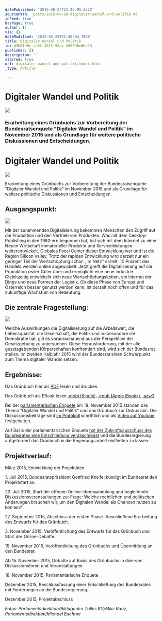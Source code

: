 ```yaml
---
datePublished: '2016-08-24T22:45:05.337Z'
sourcePath: _posts/2016-04-09-digitaler-wandel-und-politik.md
inFeed: true
hasPage: true
author: []
via: {}
dateModified: '2016-08-24T22:45:04.788Z'
title: Digitaler Wandel und Politik
id: d9b01e9e-cb52-4616-98ac-b59996e6bb23
publisher: {}
description: ''
starred: true
url: digitaler-wandel-und-politik/index.html
_type: Article

---
```

# Digitaler Wandel und Politik
![](https://the-grid-user-content.s3-us-west-2.amazonaws.com/66c1d04b-148f-481b-9028-e1d2d47c167a.jpg)

### Erarbeitung eines Grünbuchs zur Vorbereitung der Bundesratsenquete "Digitaler Wandel und Politik" im November 2015 und als Grundlage für weitere politische Diskussionen und Entscheidungen.

# Digitaler Wandel und Politik
![](https://s3-us-west-2.amazonaws.com/the-grid-img/p/01d6265f31ba7de0868d3a0d5568a57ae05bde4d.jpg)

Erarbeitung eines Grünbuchs zur Vorbereitung der Bundesratsenquete "Digitaler Wandel und Politik" im November 2015 und als Grundlage für weitere politische Diskussionen und Entscheidungen.

## Ausgangspunkt:
![](https://s3-us-west-2.amazonaws.com/the-grid-img/p/ba7754c016e21594f45f4caae439fe8aebf59f69.jpg)

Mit der zunehmenden Digitalisierung bekommen Menschen den Zugriff auf die Produktion und den Vertrieb von Produkten. Was mit dem Desktop‐Publishing in den 1980‐ern begonnen hat, hat sich mit dem Internet zu einer Neuen Wirtschaft immaterieller Produkte und Serviceleistungen weiterentwickelt. Globales Focal Center dieser Entwicklung war und ist die Region Silicon Valley. Trotz der rapiden Entwicklung wird derzeit nur ein geringer Teil der Wertschöpfung schon „im Netz" erzielt. 10 Prozent des Handels werden online abgewickelt. Jetzt greift die Digitalisierung auf die Produktion realer Güter über und ermöglicht eine neue Industrie. Gleichzeitig entwickeln sich neue Wertschöpfungsketten, ein Internet der Dinge und neue Formen der Logistik. Ob diese Phase von Europa und Österreich besser genutzt werden kann, ist derzeit noch offen und für das zukünftige Wachstum von Bedeutung.

## Die zentrale Fragestellung:
![](https://s3-us-west-2.amazonaws.com/the-grid-img/p/467118762201da8436e05811f38015d776b4d38a.jpg)

Welche Auswirkungen die Digitalisierung auf die Arbeitswelt, die Lebensqualität, die Gesellschaft, die Politik und insbesondere die Demokratie hat, gilt es vorausschauend aus der Perspektive der Gesetzgebung zu untersuchen. Diese Herausforderung, mit der alle gesetzgebenden Körperschaften konfrontiert sind, wird sich der Bundesrat stellen. Im zweiten Halbjahr 2015 wird der Bundesrat einen Schwerpunkt zum Thema digitaler Wandel setzen.

## Ergebnisse:

Das Grünbuch hier als [PDF][0] lesen und drucken.

Das Grünbuch als EBook lesen [.mobi (Kindle)][1], [.epub (Apple iBooks)][2], [.azw3][3].

Bei der [parlamentarischen Enquete][4] am 18\. November 2015 standen das Thema "Digitaler Wandel und Politik" und das Grünbuch zur Diskussion. Die Diskussionsbeiträge sind [im Protokoll][4] schriftlich und als [Video auf Youtube][5] festgehalten.

Auf Basis der parlamentarischen Enquete [hat der Zukunftsausschuss des Bundesrates eine Entschließung verabschiedet][6] und die Bundesregierung aufgefordert das Grünbuch in die Regierungsarbeit einfließen zu lassen.

## Projektverlauf:

März 2015, Entwicklung der Projektidee

1\. Juli 2015, Bundesratspräsident Gottfried Kneifel kündigt im Bundesrat den Projektstart an.

23\. Juli 2015, Start der offenen Online-Ideensammlung und begleitende Diskussionsveranstaltungen zur Frage: Welche rechtlichen und politischen Änderungen brauchen wir, um den Digitalen Wandel als Chancen nutzen zu können?

27\. September 2015, Abschluss der ersten Phase. Anschließend Erarbeitung des Entwurfs für das Grünbuch.

3\. November 2015, Veröffentlichung des Entwurfs für das Grünbuch und Start der Online-Debatte.

15\. November 2015, Veröffentlichung des Grünbuchs und Übermittlung an den Bundesrat.

Ab 15\. November 2015, Debatte auf Basis des Grünbuchs in diversen Diskussionsforen und Veranstaltungen.

18\. November 2015, Parlamentarische Enquete

Dezember 2015, Beschlussfassung einer Entschließung des Bundesrates mit Forderungen an die Bundesregierung.

Dezember 2015, Projektabschluss

_Fotos: Parlamentsdirektion/Bildagentur Zolles KG/Mike Ranz, Parlamentsdirektion/Michael Buchner_

[0]: http://info.publicaffairs.cc/Freigegebene%20Dokumente/Gr%C3%BCnbuch_Digitaler_Wandel_und_Politik_20151111.pdf
[1]: http://info.publicaffairs.cc/Freigegebene%20Dokumente/Grunbuch%20Digitaler%20Wandel%20und%20Politik%20-%20besserentscheiden.mobi
[2]: http://info.publicaffairs.cc/Freigegebene%20Dokumente/Grunbuch%20Digitaler%20Wandel%20und%20Politik%20-%20besserentscheiden.epub
[3]: http://info.publicaffairs.cc/Freigegebene%20Dokumente/Grunbuch%20Digitaler%20Wandel%20und%20Politik%20-%20besserentscheiden.azw3
[4]: https://www.parlament.gv.at/PAKT/VHG/BR/VER-BR/VER-BR_00033/
[5]: https://www.youtube.com/playlist?list=PLPMdAN8iednvvYEXYXzV--DSeXxZPMj0k
[6]: https://www.parlament.gv.at/PAKT/VHG/BR/I-BR/I-BR_09522/index.shtml